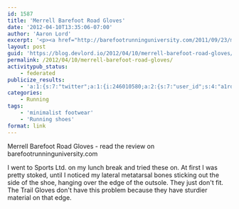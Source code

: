 ```yaml
---
id: 1587
title: 'Merrell Barefoot Road Gloves'
date: '2012-04-10T13:35:06-07:00'
author: 'Aaron Lord'
excerpt: '<p><a href="http://barefootrunninguniversity.com/2011/09/23/merrell-road-glove-review/" title="Merrell Barefoot Road Gloves">Merrell Barefoot Road Gloves</a></p><p>I went to Sports Ltd. on my lunch break and tried these on. At first I was pretty stoked, until I noticed my lateral metatarsal bones sticking out the side of the shoe, hanging over the edge of the outsole. They just don''t fit. The Trail Gloves don''t have this problem because they have sturdier material on that edge.</p>'
layout: post
guid: 'https://blog.devlord.io/2012/04/10/merrell-barefoot-road-gloves/'
permalink: /2012/04/10/merrell-barefoot-road-gloves/
activitypub_status:
    - federated
publicize_results:
    - 'a:1:{s:7:"twitter";a:1:{i:246010580;a:2:{s:7:"user_id";s:4:"a1rd";s:7:"post_id";s:18:"190581550394511361";}}}'
categories:
    - Running
tags:
    - 'minimalist footwear'
    - 'Running shoes'
format: link
---
```


Merrell Barefoot Road Gloves - read the review on barefootrunninguniversity.com

I went to Sports Ltd. on my lunch break and tried these on. At first I was pretty stoked, until I noticed my lateral metatarsal bones sticking out the side of the shoe, hanging over the edge of the outsole. They just don't fit. The Trail Gloves don't have this problem because they have sturdier material on that edge.